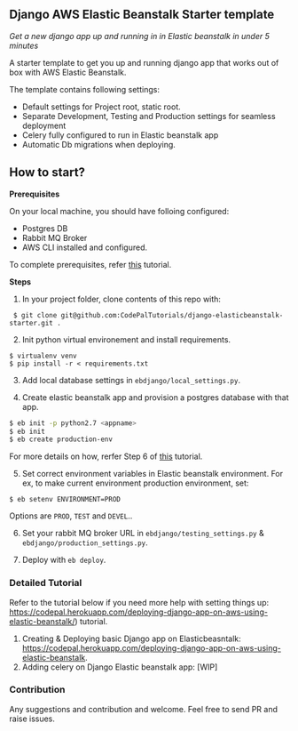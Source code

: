 ## Django AWS Elastic Beanstalk Starter template

*Get a new django app up and running in in Elastic beanstalk in under 5 minutes*


A starter template to get you up and running django app that works out of box with AWS Elastic Beanstalk. 

The template contains following settings:

* Default settings for Project root, static root.
* Separate Development, Testing and Production settings for seamless deployment
* Celery fully configured to run in Elastic beanstalk app
* Automatic Db migrations when deploying.

## How to start?

**Prerequisites**
 
On your local machine, you should have folloing configured:
* Postgres DB
* Rabbit MQ Broker
* AWS CLI installed and configured.

To complete prerequisites, refer [this](https://codepal.herokuapp.com/deploying-django-app-on-aws-using-elastic-beanstalk/) tutorial.

**Steps**

1. In your project folder, clone contents of this repo with:
```
 $ git clone git@github.com:CodePalTutorials/django-elasticbeanstalk-starter.git .
 ```


2. Init python virtual environement and install requirements.
```
$ virtualenv venv
$ pip install -r < requirements.txt
```

3. Add local database settings in `ebdjango/local_settings.py`.

4. Create elastic beanstalk app and provision a postgres database with that app.
```bash
$ eb init -p python2.7 <appname>
$ eb init
$ eb create production-env
```

For more details on how, rerfer Step 6 of [this](https://codepal.herokuapp.com/deploying-django-app-on-aws-using-elastic-beanstalk/) tutorial.

5. Set correct environment variables in Elastic beanstalk environment. For ex, to make current environment production environment, set:

```
$ eb setenv ENVIRONMENT=PROD
```
Options are `PROD`, `TEST` and `DEVEL`..

6. Set your rabbit MQ broker URL in `ebdjango/testing_settings.py` & `ebdjango/production_settings.py`. 

7. Deploy with `eb deploy`.

### Detailed Tutorial 

Refer to the tutorial below if you need more help  with setting things up: https://codepal.herokuapp.com/deploying-django-app-on-aws-using-elastic-beanstalk/) tutorial.


1. Creating & Deploying basic Django app on Elasticbeasntalk: https://codepal.herokuapp.com/deploying-django-app-on-aws-using-elastic-beanstalk.
2. Adding celery on Django Elastic beanstalk app: [WIP]


### Contribution

Any suggestions and contribution and welcome. Feel free to send PR and raise issues.